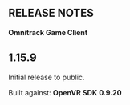 ## RELEASE NOTES
**Omnitrack Game Client**

## 1.15.9
Initial release to public. 

Built against: **OpenVR SDK 0.9.20**
